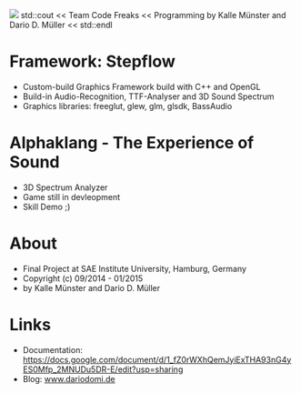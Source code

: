 ![](https://github.com/KallePower/ProjectMappe/blob/development/soundXgame/codefreaks_black.jpg)
std::cout << Team Code Freaks << Programming by Kalle Münster and Dario D. Müller << std::endl

Framework: Stepflow
==============

* Custom-build Graphics Framework build with C++ and OpenGL
* Build-in Audio-Recognition, TTF-Analyser and 3D Sound Spectrum
* Graphics libraries: freeglut, glew, glm, glsdk, BassAudio

Alphaklang - The Experience of Sound
==============

  * 3D Spectrum Analyzer
  * Game still in devleopment
  * Skill Demo ;)

About
============

* Final Project at SAE Institute University, Hamburg, Germany
* Copyright (c) 09/2014 - 01/2015
* by Kalle Münster and Dario D. Müller

Links
============
  * Documentation: https://docs.google.com/document/d/1_fZ0rWXhQemJyiExTHA93nG4yES0Mfp_2MNUDu5DR-E/edit?usp=sharing
  * Blog: www.dariodomi.de
